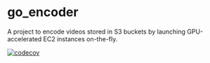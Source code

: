# go_encoder

A project to encode videos stored in S3 buckets by launching
GPU-accelerated EC2 instances on-the-fly.

[![codecov](https://codecov.io/gh/ansg191/go_encoder/branch/master/graph/badge.svg?token=0WC5IOQ8HV)](https://codecov.io/gh/ansg191/go_encoder)
